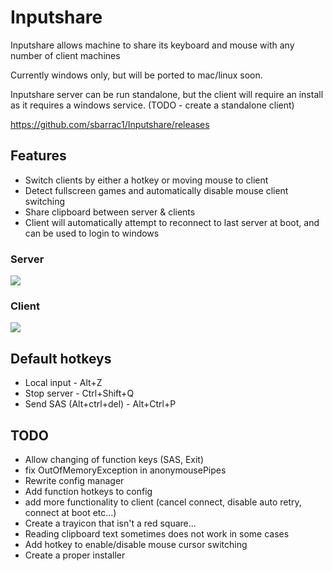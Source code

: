 # Inputshare #
Inputshare allows machine to share its keyboard and mouse with any number of client machines

Currently windows only, but will be ported to mac/linux soon.

Inputshare server can be run standalone, but the client will require an install as it requires a windows service. (TODO - create a standalone client)

https://github.com/sbarrac1/Inputshare/releases

## Features ##
- Switch clients by either a hotkey or moving mouse to client
- Detect fullscreen games and automatically disable mouse client switching
- Share clipboard between server & clients
- Client will automatically attempt to reconnect to last server at boot, and can be used to login to windows

### Server ###
![](https://github.com/sbarrac1/Inputshare/blob/master/_img/basicserverimg.png)
### Client ###
![](https://github.com/sbarrac1/Inputshare/blob/master/_img/basicclientimg.PNG)


## Default hotkeys ##
- Local input - Alt+Z
- Stop server - Ctrl+Shift+Q
- Send SAS (Alt+ctrl+del) - Alt+Ctrl+P

## TODO ##
- Allow changing of function keys (SAS, Exit)
- fix OutOfMemoryException in anonymousePipes
- Rewrite config manager
- Add function hotkeys to config
- add more functionality to client (cancel connect, disable auto retry, connect at boot etc...)
- Create a trayicon that isn't a red square...
- Reading clipboard text sometimes does not work in some cases
- Add hotkey to enable/disable mouse cursor switching
- Create a proper installer
